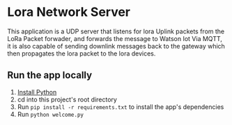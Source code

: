 # Lora Network Server

This application is a UDP server that listens for lora Uplink packets from the LoRa Packet forwader, and forwards the message to Watson Iot Via MQTT, it is also capable of sending downlink messages back to the gateway which then propagates the lora packet to the lora devices.  

## Run the app locally

1. [Install Python][]
1. cd into this project's root directory
1. Run `pip install -r requirements.txt` to install the app's dependencies
1. Run `python welcome.py`


[Install Python]: https://www.python.org/downloads/
